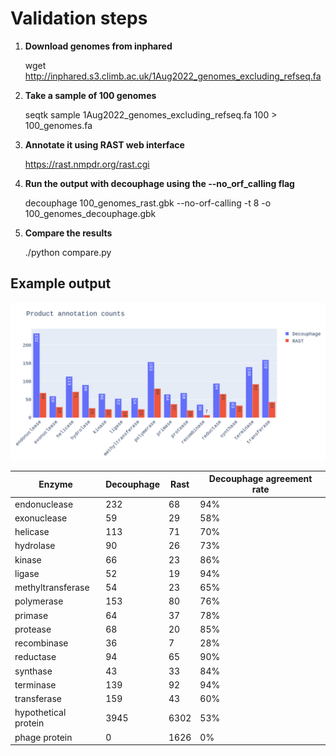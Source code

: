 # Validation steps

1. **Download genomes from inphared**

    
    wget http://inphared.s3.climb.ac.uk/1Aug2022_genomes_excluding_refseq.fa

2. **Take a sample of 100 genomes**

    
    seqtk sample 1Aug2022_genomes_excluding_refseq.fa 100 > 100_genomes.fa

3. **Annotate it using RAST web interface**


    https://rast.nmpdr.org/rast.cgi

4. **Run the output with decouphage using the --no_orf_calling flag**

    
    decouphage 100_genomes_rast.gbk --no-orf-calling -t 8 -o 100_genomes_decouphage.gbk

5. **Compare the results**


    ./python compare.py


## Example output

![alt text](../assets/decouphage_image_01.png?raw=true)


| Enzyme | Decouphage | Rast | Decouphage agreement rate |
| ------ | ---------- | ---- | ------------------------- |
| endonuclease |  232 |   68 | 94% |
| exonuclease |   59 |   29 | 58% |
| helicase |  113 |   71 | 70% |
| hydrolase |   90 |   26 | 73% |
| kinase |   66 |   23 | 86% |
| ligase |   52 |   19 | 94% |
| methyltransferase |   54 |   23 | 65% |
| polymerase |  153 |   80 | 76% |
| primase |   64 |   37 | 78% |
| protease |   68 |   20 | 85% |
| recombinase |   36 |    7 | 28% |
| reductase |   94 |   65 | 90% |
| synthase |   43 |   33 | 84% |
| terminase |  139 |   92 | 94% |
| transferase |  159 |   43 | 60% |
| hypothetical protein | 3945 | 6302 | 53% |
| phage protein |    0 | 1626 | 0% |
